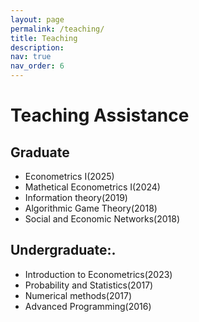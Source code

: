 ```yaml
---
layout: page
permalink: /teaching/
title: Teaching
description: 
nav: true
nav_order: 6
---
```

# Teaching Assistance
## Graduate
* Econometrics I(2025)
* Mathetical Econometrics I(2024)
* Information theory(2019)
* Algorithmic Game Theory(2018)
* Social and Economic Networks(2018)


## Undergraduate:.
* Introduction to Econometrics(2023)
* Probability and Statistics(2017)
* Numerical methods(2017)
* Advanced Programming(2016)
